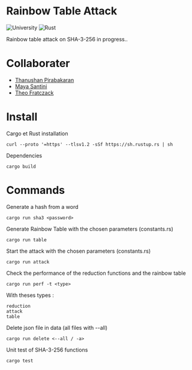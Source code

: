 # Rainbow Table Attack

![University](https://img.shields.io/badge/University-Project-2F77DF?labelColor=679EEE&style=for-the-badge)
![Rust](https://img.shields.io/badge/Rust-black?style=for-the-badge&logo=Rust&logoColor=ffffff)

Rainbow table attack on SHA-3-256 in progress..

# Collaborater

* [Thanushan Pirabakaran](https://github.com/uvsq21919161)
* [Maya Santini](https://github.com/0kchak)
* [Theo Fratczack](https://github.com/Bynawers)

# Install

Cargo et Rust installation
```
curl --proto '=https' --tlsv1.2 -sSf https://sh.rustup.rs | sh
```
Dependencies
```
cargo build
```

# Commands

Generate a hash from a word
```
cargo run sha3 <password>
```

Generate Rainbow Table with the chosen parameters (constants.rs)
```
cargo run table
```

Start the attack with the chosen parameters (constants.rs)
```
cargo run attack
```

Check the performance of the reduction functions and the rainbow table
```
cargo run perf -t <type>
```
With theses types :
```
reduction
attack
table
```

Delete json file in data (all files with --all)
```
cargo run delete <--all / -a>
```

Unit test of SHA-3-256 functions
```
cargo test
```
